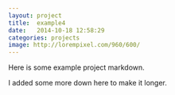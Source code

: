 ```yaml
---
layout: project
title:  example4
date:   2014-10-18 12:58:29
categories: projects
image: http://lorempixel.com/960/600/
---
```


Here is some example project markdown.




















I added some more down here to make it longer.